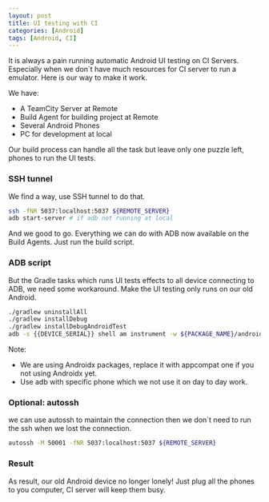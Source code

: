 ```yaml
---
layout: post
title: UI testing with CI
categories: [Android]
tags: [Android, CI]
---
```


It is always a pain running automatic Android UI testing on CI Servers. Especially when we don`t have much resources for CI server to run a emulator. Here is our way to make it work.

We have:
 - A TeamCity Server at Remote
 - Build Agent for building project at Remote
 - Several Android Phones 
 - PC for development at local
 
Our build process can handle all the task but leave only one puzzle left, phones to run the UI tests. 

### SSH tunnel
We find a way, use SSH tunnel to do that.
```bash
ssh -fNR 5037:localhost:5037 ${REMOTE_SERVER}
adb start-server # if adb not running at local
```
And we good to go. Everything we can do with ADB now available on the Build Agents. Just run the build script.

### ADB script
But the Gradle tasks which runs UI tests effects to all device connecting to ADB, we need some workaround. Make the UI testing only runs on our old Android.
```bash
./gradlew uninstallAll
./gradlew installDebug
./gradlew installDebugAndroidTest
adb -s {{DEVICE_SERIAL}} shell am instrument -w ${PACKAGE_NAME}/androidx.test.runner.AndroidJUnitRunner 
```
Note:
- We are using Androidx packages, replace it with appcompat one if you not using Androidx yet.
- Use adb with specific phone which we not use it on day to day work.

### Optional: autossh 
we can use autossh to maintain the connection then we don`t need to run the ssh when we lost the connection.
```bash
autossh -M 50001 -fNR 5037:localhost:5037 ${REMOTE_SERVER}
```

### Result
As result, our old Android device no longer lonely! Just plug all the phones to you computer, CI server will keep them busy.



[1]: https://www.jetbrains.com/teamcity/
